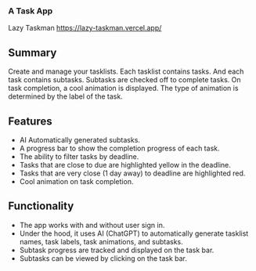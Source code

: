 ### A Task App
Lazy Taskman
https://lazy-taskman.vercel.app/

## Summary
Create and manage your tasklists. Each tasklist contains tasks. And each task contains subtasks.
Subtasks are checked off to complete tasks.
On task completion, a cool animation is displayed. The type of animation is determined by the label of the task.

## Features
- AI Automatically generated subtasks.
- A progress bar to show the completion progress of each task.
- The ability to filter tasks by deadline.
- Tasks that are close to due are highlighted yellow in the deadline.
- Tasks that are very close (1 day away) to deadline are highlighted red.
- Cool animation on task completion.

## Functionality
- The app works with and without user sign in.
- Under the hood, it uses AI (ChatGPT) to automatically generate tasklist names, task labels, task animations, and subtasks.
- Subtask progress are tracked and displayed on the task bar.
- Subtasks can be viewed by clicking on the task bar.
